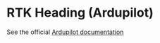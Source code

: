 # RTK Heading (Ardupilot)

See the official [Ardupilot documentation](https://ardupilot.org/copter/docs/common-gps-for-yaw.html#dual-dronecan-f9p-gps)
